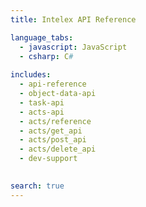 ```yaml
---
title: Intelex API Reference

language_tabs:
  - javascript: JavaScript
  - csharp: C#
  
includes:
  - api-reference
  - object-data-api
  - task-api
  - acts-api
  - acts/reference
  - acts/get_api
  - acts/post_api
  - acts/delete_api
  - dev-support

  
search: true
---
```


